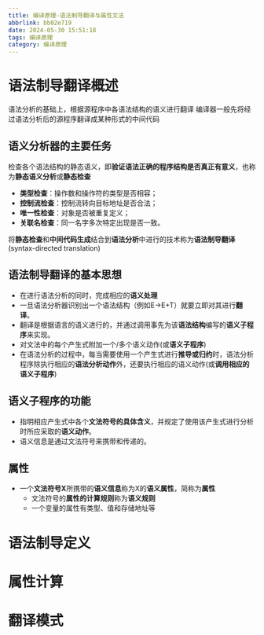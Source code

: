 ```yaml
---
title: 编译原理-语法制导翻译与属性文法
abbrlink: bb02e719
date: 2024-05-30 15:51:18
tags: 编译原理
category: 编译原理
---
```

# 语法制导翻译概述
语法分析的基础上，根据源程序中各语法结构的语义进行翻译
编译器一般先将经过语法分析后的源程序翻译成某种形式的中间代码
## 语义分析器的主要任务
检查各个语法结构的静态语义，即**验证语法正确的程序结构是否真正有意义**，也称为**静态语义分析**或**静态检查**
- **类型检查**：操作数和操作符的类型是否相容；
- **控制流检查**：控制流转向目标地址是否合法；
- **唯一性检查**：对象是否被重复定义；
- **关联名检查**：同一名字多次特定出现是否一致。

将**静态检查**和**中间代码生成**结合到**语法分析**中进行的技术称为**语法制导翻译** (syntax-directed translation)

## 语法制导翻译的基本思想
- 在进行语法分析的同时，完成相应的**语义处理**
- 一旦语法分析器识别出一个语法结构（例如E->E+T）就要立即对其进行**翻译**。
- 翻译是根据语言的语义进行的，并通过调用事先为该**语法结构**编写的**语义子程序**来实现。
- 对文法中的每个产生式附加一个/多个语义动作(或**语义子程序**)
- 在语法分析的过程中，每当需要使用一个产生式进行**推导或归约**时，语法分析程序除执行相应的**语法分析动作**外，还要执行相应的语义动作(或**调用相应的语义子程序**)
## 语义子程序的功能
- 指明相应产生式中各个**文法符号的具体含义**，并规定了使用该产生式进行分析时所应采取的**语义动作**。
- 语义信息是通过文法符号来携带和传递的。
## 属性
- 一个**文法符号X**所携带的**语义信息**称为X的**语义属性**，简称为**属性**
    - 文法符号的**属性的计算规则**称为**语义规则**
    - 一个变量的属性有类型、值和存储地址等
# 语法制导定义

# 属性计算

# 翻译模式

